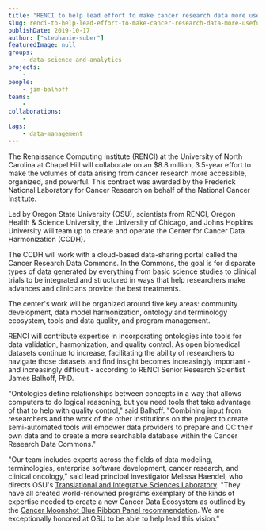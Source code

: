 ```yaml
---
title: "RENCI to help lead effort to make cancer research data more useful and accessible"
slug: renci-to-help-lead-effort-to-make-cancer-research-data-more-useful-and-accessible
publishDate: 2019-10-17
author: ["stephanie-suber"]
featuredImage: null
groups:
    - data-science-and-analytics
projects:
    - 
people:
    - jim-balhoff
teams: 
    - 
collaborations:
    - 
tags:
    - data-management
---
```


The Renaissance Computing Institute (RENCI) at the University of North Carolina at Chapel Hill will collaborate on an $8.8 million, 3.5-year effort to make the volumes of data arising from cancer research more accessible, organized, and powerful. This contract was awarded by the Frederick National Laboratory for Cancer Research on behalf of the National Cancer Institute.

Led by Oregon State University (OSU), scientists from RENCI, Oregon Health & Science University, the University of Chicago, and Johns Hopkins University will team up to create and operate the Center for Cancer Data Harmonization (CCDH).

The CCDH will work with a cloud-based data-sharing portal called the Cancer Research Data Commons. In the Commons, the goal is for disparate types of data generated by everything from basic science studies to clinical trials to be integrated and structured in ways that help researchers make advances and clinicians provide the best treatments.

The center's work will be organized around five key areas: community development, data model harmonization, ontology and terminology ecosystem, tools and data quality, and program management. 

RENCI will contribute expertise in incorporating ontologies into tools for data validation, harmonization, and quality control. As open biomedical datasets continue to increase, facilitating the ability of researchers to navigate those datasets and find insight becomes increasingly important - and increasingly difficult - according to RENCI Senior Research Scientist James Balhoff, PhD.  

"Ontologies define relationships between concepts in a way that allows computers to do logical reasoning, but you need tools that take advantage of that to help with quality control," said Balhoff. "Combining input from researchers and the work of the other institutions on the project to create semi-automated tools will empower data providers to prepare and QC their own data and to create a more searchable database within the Cancer Research Data Commons."

"Our team includes experts across the fields of data modeling, terminologies, enterprise software development, cancer research, and clinical oncology," said lead principal investigator Melissa Haendel, who directs OSU's [Translational and Integrative Sciences Laboratory](https://tislab.org/). "They have all created world-renowned programs exemplary of the kinds of expertise needed to create a new Cancer Data Ecosystem as outlined by the [Cancer Moonshot Blue Ribbon Panel recommendation](https://www.cancer.gov/research/key-initiatives/moonshot-cancer-initiative). We are exceptionally honored at OSU to be able to help lead this vision."

